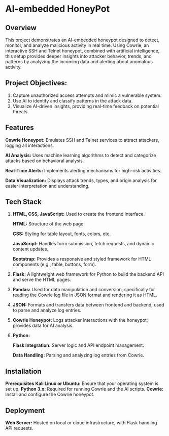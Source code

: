 # AI-embedded HoneyPot
## Overview
This project demonstrates an AI-embedded honeypot designed to detect, monitor, and analyze malicious activity in real time. Using Cowrie, an interactive SSH and Telnet honeypot, combined with artificial intelligence, this setup provides deeper insights into attacker behavior, trends, and patterns by analyzing the incoming data and alerting about anomalous activity.
 ## Project Objectives:
1. Capture unauthorized access attempts and mimic a vulnerable system.
2. Use AI to identify and classify patterns in the attack data.
3. Visualize AI-driven insights, providing real-time feedback on potential threats.

## Features
**Cowrie Honeypot:** Emulates SSH and Telnet services to attract attackers, logging all interactions.

**AI Analysis:** Uses machine learning algorithms to detect and categorize attacks based on behavioral analysis.

**Real-Time Alerts:** Implements alerting mechanisms for high-risk activities.

**Data Visualization:** Displays attack trends, types, and origin analysis for easier interpretation and understanding.

 ## Tech Stack
1. **HTML, CSS, JavaScript:** Used to create the frontend interface.

    **HTML:** Structure of the web page.

    **CSS:** Styling for table layout, fonts, colors, etc.

    **JavaScript:** Handles form submission, fetch requests, and dynamic content updates.

    **Bootstrap:** Provides a responsive and styled framework for HTML components (e.g., table, buttons, form).

2. **Flask:** A lightweight web framework for Python to build the backend API and serve the HTML pages.

3. **Pandas:** Used for data manipulation and conversion, specifically for reading the Cowrie log file in JSON format and rendering it as HTML.

4. **JSON:** Formats and transfers data between frontend and backend; used to parse and analyze log entries.

5. **Cowrie Honeypot:** Logs attacker interactions with the honeypot; provides data for AI analysis.

6. **Python:**
   
   **Flask Integration:** Server logic and API endpoint management.
   
   **Data Handling:** Parsing and analyzing log entries from Cowrie.

## Installation
**Prerequisites**
**Kali Linux or Ubuntu:** Ensure that your operating system is set up.
**Python 3.x:** Required for running Cowrie and the AI scripts.
**Cowrie:** Install and configure the Cowrie honeypot.

## Deployment
**Web Server:** Hosted on local or cloud infrastructure, with Flask handling API requests.
